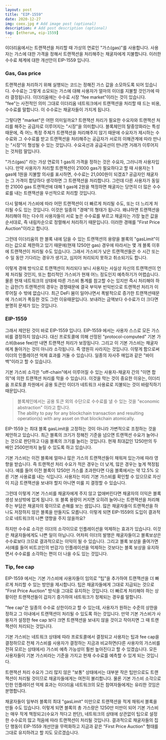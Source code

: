 ```yaml
---
layout: post
title: "EIP-1559"
date: 2020-12-27
img: coex.jpg # Add image post (optional)
description: # Add post description (optional)
tag: [etherum, eip-1559]
---
```


이더리움에서는 트랜잭션을 처리할 때 가상의 연료인 "가스(gas)"를 사용합니다. 사용자는 가스에 대한 가격을 정해서 트랜잭션을 처리해주는 채굴자에게 지불합니다. 이러한 수수료 체계에 대한 개선안이 EIP-1559 입니다.

### Gas, Gas price

트랜잭션을 처리하기 위해 실행되는 코드는 정해진 가스 값을 소모하도록 되어 있습니다. 수수료는 그렇게 소모되는 가스에 대해 사용자가 얼마의 이더를 지불할 것인가에 따라 
결정됩니다. 이더리움에는 수수료 시장 "fee market"이라는 것이 있습니다. "fee"는 사전적인 의미 그대로 이더리움 네트워크에서 트랜잭션을 처리할 때 
드는 비용, 수수료를 말합니다. 이 수수료는 채굴자들이 가지게 됩니다.

그렇다면 "market"은 어떤 의미일까요?  트랜잭션 처리가 필요한 수요자와 트랜잭션 처리를 해주는 공급자로 이루어지는 "시장"을 의미합니다. 
블록체인의 탈중앙화라는 특성때문에, 즉 어느 특정 주체가 트랜잭션을 처리해주지 않기 때문에 수요자가 제시하는 수수료와 그 수수료를 받고 
트랜잭션을 처리해주는 공급자가 서로의 이해관계에 따라 만나는 "시장"이 형성될 수 있는 것입니다. 수요곡선과 공급곡선이 만나면 거래가 이루어지는 것처럼 말입니다.

"가스(gas)" 라는 가상 연료의 1 gas의 가격을 정하는 것은 수요자, 그러니까 사용자입니다. 만약 사용자가 처리할 트랜잭션이 
21000 gas가 필요하다고 할 때 사용자는 1 gas에 1원을 지불할 의사를 표시하면, 수수료는 21,000원이 되겠죠? 공급자인 채굴자는 그 가격이 합당하다 생각하면 
그 트랜잭션을 처리합니다. 그런데 다른 사용자가 동일한 21000 gas 트랜잭션에 대해 1 gas에 2원을 책정하면 채굴자는 
당연히 더 많은 수수료를 내는 트랜잭션을 우선적으로 처리할 것입니다. 

다시 말해서 가스비에 따라 어떤 트랜잭션이 더 빠르게 처리될 수도, 또는 더 느리게 처리될 수도 있는 것입니다. 이것은 일종의 "경매"의 형태가 됩니다. 
왜냐하면 트랜잭션을 처리해야 하는 다수의 사용자들이 서로 높은 수수료를 부르고 채굴자는 가장 높은 값을 순서대로, 즉 내림차순으로 정렬해서 처리하기 
때문입니다. 이러한 경매를 "First Price Auction"이라고 합니다. 

그런데 이더리움의 한 블록 내에 담을 수 있는 트랜잭션의 용량을 블록의 "gasLimit"이라는 값으로 
제한하고 있기 때문에(현재 1250만 gas) 경우에 따라서는 몇 개 블록 이후에 트랜잭션이 처리될 수도 있습니다. 그래서 가스비가 낮은 트랜잭션들은 
수 시간 또는 수 일 동안 기다리는 경우가 생기고, 심지어 처리되지 못하고 취소되기도 합니다.

이렇게 경매 방식으로 트랜잭션이 처리되다 보니 사용자는 사실상 자신의 트랜잭션이 언제 처리될 것인지, 또는 합리적인 가스비가 현재 어느 정도인지 
예측하기가 어렵습니다. 물론 현재 네트워크의 상태에 따른 가스비 통계를 참고할 수는 있지만 즉시 처리해야 하는 급한(?) 트랜잭션의 경우는 
경쟁때문에 결국 부익부 빈익빈으로 트랜잭션 처리가 이루어질 수 밖에 없습니다. 최근 DeFi 붐이 일어나면서 폭발적으로 증가한 트랜잭션때문에 가스비가 폭등한 것도 그런 이유때문입니다. 보내려는 금액보다 수수료가 더 크다면 분명히 문제가 있는 것입니다.

### EIP-1559

그래서 제안된 것이 바로  EIP-1559 입니다. EIP-1559 에서는 사용자 스스로 모든 가스비를 결정하지 않습니다. 대신 프로토콜에 의해 산정된 "protocol-computed" 기본 가스비(base fee)만 내면 트랜잭션 처리가 보장됩니다. 그리고 이 기본 가스비는 채굴자에게 돌아가는 것이 아니라 소각됩니다. 즉 영원히 사라지는 것입니다. 이렇게 함으로써 
이더의 인플레이션 억제 효과를 거둘 수 있습니다. 일종의 자사주 매입과 같은 "바이백"이라고 할 수 있습니다. 

기본 가스비 소각은 "off-chain"에서 이루어질 수 있는 사용자-채굴자 간의 "이면 합의"에 의한 트랜잭션 처리를 막을 수 있습니다.
이것을 막는 것이 중요한 이유는, 이더리움 프로토콜 차원에서 공용 토큰인 이더가 네트워크 사용료로 지불되는 것이 바람직하기 때문입니다.

> 블록체인에서는 공용 토큰 외의 수단으로 수수료를 낼 수 있는 것을 "economic abstraction" 이라고 합니다.  
The ability to pay for any blockchain transaction and resulting operation(s) with any asset on that blockchain atomically.

EIP-1559 는 최대 블록 gasLimit을 고정하는 것이 아니라 가변적으로 조정하는 것을 제안하고 있습니다. 최근 블록의 크기가 정해진 기준을 넘으면 트랜잭션 수요가 늘어나는 것으로 판단하고 다음 블록의 크기를 늘리는 것입니다. 현재 최대값인 1250만의 두 배인 2500만까지 늘릴 수 있도록 하고 있습니다.

기본 가스비는 이전 블록에 얼마나 많은 가스의 트랜잭션들이 채워져 있는가에 따라 영향을 받습니다. 즉 트랜잭션 처리 수요가 적은 경우는 더 낮게, 많은 경우는 높게 책정됩니다. 
예를 들어 이전 블록이 1250만 가스를 초과한다면 다음 블록에서는 약 12.5% 오른 기본 사용료를 내는 식입니다. 사용자는 미리 기본 가스비를 확인할 수 있으므로 자신이 지금 트랜잭션을 보내야 할지 아니면 미룰 지 결정할 수 있습니다.

그런데 이렇게 기본 가스비를 채굴자에게 주지 않고 없애버린다면 채굴자의 이익은 블록 생성 보상밖에 없게 됩니다. 또 블록 용량이 커지면 오히려 늘어나는 
트랜잭션을 처리해주는 부담은 채굴자의 몫이므로 손해를 보는 셈입니다. 많은 채굴자들이 트랜잭션을 하나도 저장하지 않은 
블록을 만들지도 모릅니다. 이렇게 되면 EIP-1559의 도입이 결과적으로 네트워크의 나쁜 영향을 주지 않을까요?

하지만 수수료 소각은 이더의 소각이므로 인플레이션을 억제하는 효과가 있습니다. 이것은 채굴자들에게도 나쁜 일이 아닙니다. 어차피 이더의 발행은 채굴자들이고 
블록보상은 수수료보다 크므로 결과적으로는 이익이 될 수 있습니다. 그리고 블록 보상을 줄여가면서(예를 들어 비트코인의 반감기) 인플레이션을 억제하는 것보다는 
블록 보상을 유지하면서 수수료를 소각하는 편이 더 나을 수도 있는 것입니다.  

### Tip, fee cap

EIP-1559 에서는 기본 가스비에 사용자들이 임의로 "팁"을 추가하여 트랜잭션을 더 빠르게 처리할 수 있는 방안을 제시합니다.
팁은 채굴자들에게 그대로 지급되는 것으로 "First Price Auction" 방식을 그대로 유지하는 것입니다. 더 빠르게 처리해야 하는 상황이란 트랜잭션들이 
갑자기 증가하여 네트워크가 정체되는 경우를 말합니다. 

"fee cap"은 일종의 수수료 상한이라고 할 수 있는데, 사용자가 원하는 수준의 상한을 정하고 그 이내에서 트랜잭션이 처리될 수 있도록 하는 것입니다. 
만약 기본 가스비가 사용자가 설정한 fee cap 보다 크면 트랜잭션을 보내지 않을 것이고 작아지면 그 때 트랜잭션이 처리되는 것입니다.

기본 가스비는 네트워크 상태에 따라 프로토콜에서 결정되고 사용자는 팁과 fee cap을 결정하므로 전체 가스비를 사용자가 결정하는 지금과 비교하면(다른 사용자의 가스비를 전혀 모르는 상태에서) 가스비 예측 가능성이 훨씬 높아진다고 할 수 있겠습니다. 모든 사용자들이 기본 가스비라는 기준을 가지고 현재 수수료를 예측할 수 있게 되는 것입니다.

트랜잭션 처리 수요가 그리 많지 않은 "보통" 상태에서는 대부분 작은 팁만으로도 트랜잭션이 처리될 것이므로 채굴자들에게는 
여전히 불리합니다. 물론 기본 가스비 소각으로 인한 인플레이션 억제 효과는 이더리움 네트워크의 모든 참여자들에게는 유리한 것임은 분명합니다.

채굴자들이 일부러 블록의 최대 "gasLimit" 미만으로 트랜잭션을 적게 채워서 블록을 만들 수도 있습니다. 이렇게 되면 블록의 총 가스량은 1250만 
미만이 되어 기본 가스비는 매우 작게 책정되고(수요가 적다고 판단), 네트워크의 상태에 상관없이 팁으로 설정한 수수료의 많고 적음에 따라 
트랜잭션이 처리될 것입니다. 결과적으로 채굴자들의 집단 행동이 EIP-1559 개선안을 무력화하고 지금과 같은 "First Price Auction" 형태를 그대로 유지하려고 할 지도 모르겠습니다.
